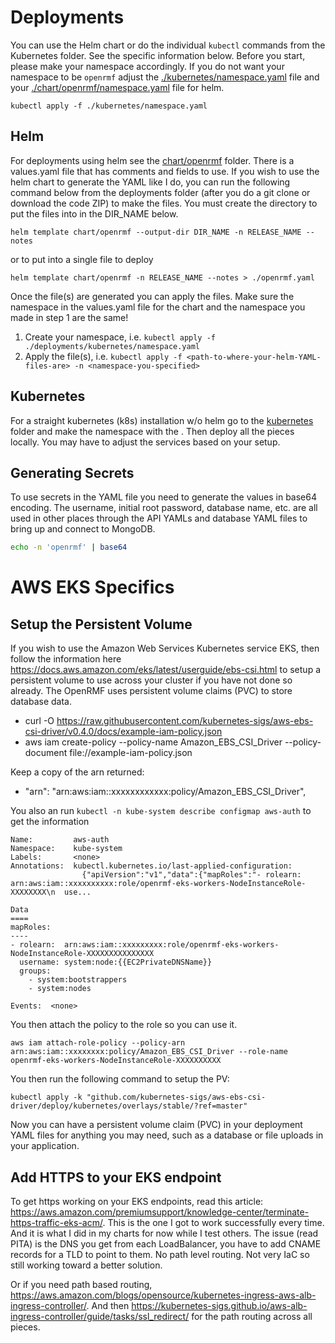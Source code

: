 # Deployments
You can use the Helm chart or do the individual `kubectl` commands from the Kubernetes folder. See the specific information below. Before you start, please make your namespace accordingly. If you do not want your namespace to be `openrmf` adjust the [./kubernetes/namespace.yaml](./kubernetes/namespace.yaml) file and your [./chart/openrmf/namespace.yaml](./chart/openrmf/values.yaml) file for helm.

```
kubectl apply -f ./kubernetes/namespace.yaml
```

## Helm
For deployments using helm see the [chart/openrmf](./chart/openrmf/) folder. There is a values.yaml file that has comments and fields to use. If you wish to use the helm chart to generate the YAML like I do, you can run the following command below from the deployments folder (after you do a git clone or download the code ZIP) to make the files.  You must create the directory to put the files into in the DIR_NAME below.

```
helm template chart/openrmf --output-dir DIR_NAME -n RELEASE_NAME --notes
```
or to put into a single file to deploy
```
helm template chart/openrmf -n RELEASE_NAME --notes > ./openrmf.yaml
```
Once the file(s) are generated you can apply the files. Make sure the namespace in the values.yaml file for the chart and the 
namespace you made in step 1 are the same!

1. Create your namespace, i.e. `kubectl apply -f ./deployments/kubernetes/namespace.yaml`
2. Apply the file(s), i.e. `kubectl apply -f <path-to-where-your-helm-YAML-files-are> -n <namespace-you-specified>`

## Kubernetes
For a straight kubernetes (k8s) installation w/o helm go to the [kubernetes](./kubernetes) folder and make the namespace with the . Then deploy all the pieces locally. You may have to adjust the services based on your setup.

## Generating Secrets
To use secrets in the YAML file you need to generate the values in base64 encoding. The username, initial root password, database name, 
etc. are all used in other places through the API YAMLs and database YAML files to bring up and connect to MongoDB.

```bash
echo -n 'openrmf' | base64 
```

# AWS EKS Specifics

## Setup the Persistent Volume

If you wish to use the Amazon Web Services Kubernetes service EKS, then follow the information here https://docs.aws.amazon.com/eks/latest/userguide/ebs-csi.html to setup a persistent volume to use across your cluster if you have not done so already. The OpenRMF uses persistent volume claims (PVC) to store database data.

* curl -O https://raw.githubusercontent.com/kubernetes-sigs/aws-ebs-csi-driver/v0.4.0/docs/example-iam-policy.json
* aws iam create-policy --policy-name Amazon_EBS_CSI_Driver --policy-document file://example-iam-policy.json

Keep a copy of the arn returned: 
* "arn": "arn:aws:iam::xxxxxxxxxxxx:policy/Amazon_EBS_CSI_Driver",

You also an run `kubectl -n kube-system describe configmap aws-auth` to get the information
```
Name:         aws-auth
Namespace:    kube-system
Labels:       <none>
Annotations:  kubectl.kubernetes.io/last-applied-configuration:
                {"apiVersion":"v1","data":{"mapRoles":"- rolearn:  arn:aws:iam::xxxxxxxxxx:role/openrmf-eks-workers-NodeInstanceRole-XXXXXXXX\n  use...

Data
====
mapRoles:
----
- rolearn:  arn:aws:iam::xxxxxxxxx:role/openrmf-eks-workers-NodeInstanceRole-XXXXXXXXXXXXXXX
  username: system:node:{{EC2PrivateDNSName}}
  groups:
    - system:bootstrappers
    - system:nodes

Events:  <none>
```

You then attach the policy to the role so you can use it.

```
aws iam attach-role-policy --policy-arn arn:aws:iam::xxxxxxxx:policy/Amazon_EBS_CSI_Driver --role-name openrmf-eks-workers-NodeInstanceRole-XXXXXXXXXX
```

You then run the following command to setup the PV: 
```
kubectl apply -k "github.com/kubernetes-sigs/aws-ebs-csi-driver/deploy/kubernetes/overlays/stable/?ref=master"
```

Now you can have a persistent volume claim (PVC) in your deployment YAML files for anything you may need, such as a database or file uploads in your application.

## Add HTTPS to your EKS endpoint

To get https working on your EKS endpoints, read this article: https://aws.amazon.com/premiumsupport/knowledge-center/terminate-https-traffic-eks-acm/. This is the one I got to work successfully every time. And it is what I did in my charts for now while I test others. The issue (read PITA) is the DNS you get from each LoadBalancer, you have to add CNAME records for a TLD to point to them. No path level routing. Not very IaC so still working toward a better solution.

Or if you need path based routing, https://aws.amazon.com/blogs/opensource/kubernetes-ingress-aws-alb-ingress-controller/. And then https://kubernetes-sigs.github.io/aws-alb-ingress-controller/guide/tasks/ssl_redirect/ for the path routing across all pieces.
